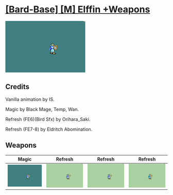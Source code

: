 # [\[Bard-Base\] \[M\] Elffin +Weapons](./)

<img src="./6.%20Magic/Magic_000.png" alt="[Bard-Base] [M] Elffin +Weapons standing" />

## Credits

Vanilla animation by IS.

Magic by Black Mage, Temp, Wan.

Refresh (FE6)(Bird Sfx) by Orihara_Saki.

Refresh (FE7-8) by Eldritch Abomination.

## Weapons


|Magic |Refresh |Refresh |Refresh |
|  :---: | :---: | :---: | :---: |
| <img alt="Magic animation" src="./6.%20Magic/Magic.gif" /> | <img alt="Refresh animation" src="./8.%20Refresh/Refresh.gif" /> | <img alt="Refresh animation" src="./8.%20Refresh%20(FE6)(Bird%20Sfx)/Refresh.gif" /> | <img alt="Refresh animation" src="./8.%20Refresh%20(FE7-8)/Refresh.gif" /> |
